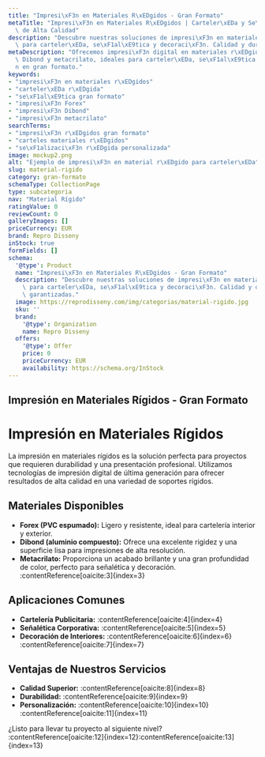 ```yaml
---
title: "Impresi\xF3n en Materiales R\xEDgidos - Gran Formato"
metaTitle: "Impresi\xF3n en Materiales R\xEDgidos | Carteler\xEDa y Se\xF1al\xE9tica\
  \ de Alta Calidad"
description: "Descubre nuestras soluciones de impresi\xF3n en materiales r\xEDgidos\
  \ para carteler\xEDa, se\xF1al\xE9tica y decoraci\xF3n. Calidad y durabilidad garantizadas."
metaDescription: "Ofrecemos impresi\xF3n digital en materiales r\xEDgidos como Forex,\
  \ Dibond y metacrilato, ideales para carteler\xEDa, se\xF1al\xE9tica y decoraci\xF3\
  n en gran formato."
keywords:
- "impresi\xF3n en materiales r\xEDgidos"
- "carteler\xEDa r\xEDgida"
- "se\xF1al\xE9tica gran formato"
- "impresi\xF3n Forex"
- "impresi\xF3n Dibond"
- "impresi\xF3n metacrilato"
searchTerms:
- "impresi\xF3n r\xEDgidos gran formato"
- "carteles materiales r\xEDgidos"
- "se\xF1alizaci\xF3n r\xEDgida personalizada"
image: mockup2.png
alt: "Ejemplo de impresi\xF3n en material r\xEDgido para carteler\xEDa"
slug: material-rigido
category: gran-formato
schemaType: CollectionPage
type: subcategoria
nav: "Material Rígido"
ratingValue: 0
reviewCount: 0
galleryImages: []
priceCurrency: EUR
brand: Repro Disseny
inStock: true
formFields: []
schema:
  '@type': Product
  name: "Impresi\xF3n en Materiales R\xEDgidos - Gran Formato"
  description: "Descubre nuestras soluciones de impresi\xF3n en materiales r\xEDgidos\
    \ para carteler\xEDa, se\xF1al\xE9tica y decoraci\xF3n. Calidad y durabilidad\
    \ garantizadas."
  image: https://reprodisseny.com/img/categorias/material-rigido.jpg
  sku: ''
  brand:
    '@type': Organization
    name: Repro Disseny
  offers:
    '@type': Offer
    price: 0
    priceCurrency: EUR
    availability: https://schema.org/InStock
---
```


## Impresión en Materiales Rígidos - Gran Formato

# Impresión en Materiales Rígidos

La impresión en materiales rígidos es la solución perfecta para proyectos que requieren durabilidad y una presentación profesional. Utilizamos tecnologías de impresión digital de última generación para ofrecer resultados de alta calidad en una variedad de soportes rígidos.

## Materiales Disponibles

- **Forex (PVC espumado):** Ligero y resistente, ideal para cartelería interior y exterior.
- **Dibond (aluminio compuesto):** Ofrece una excelente rigidez y una superficie lisa para impresiones de alta resolución.
- **Metacrilato:** Proporciona un acabado brillante y una gran profundidad de color, perfecto para señalética y decoración.&#8203;:contentReference[oaicite:3]{index=3}

## Aplicaciones Comunes

- **Cartelería Publicitaria:** :contentReference[oaicite:4]{index=4}
- **Señalética Corporativa:** :contentReference[oaicite:5]{index=5}
- **Decoración de Interiores:** :contentReference[oaicite:6]{index=6}&#8203;:contentReference[oaicite:7]{index=7}

## Ventajas de Nuestros Servicios

- **Calidad Superior:** :contentReference[oaicite:8]{index=8}
- **Durabilidad:** :contentReference[oaicite:9]{index=9}
- **Personalización:** :contentReference[oaicite:10]{index=10}&#8203;:contentReference[oaicite:11]{index=11}

¿Listo para llevar tu proyecto al siguiente nivel? :contentReference[oaicite:12]{index=12}&#8203;:contentReference[oaicite:13]{index=13}
